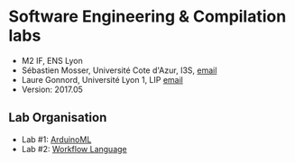# Software Engineering & Compilation labs

  * M2 IF, ENS Lyon
  * Sébastien Mosser, Université Cote d'Azur, I3S, [email](mailto:mosser@i3s.unice.fr)
  * Laure Gonnord, Université Lyon 1, LIP [email](mailto:laure.gonnord@ens-lyon.fr)
  * Version: 2017.05

## Lab Organisation

  * Lab #1: [ArduinoML](https://github.com/mosser/sec-labs/lab_1/README.md)
  * Lab #2: [Workflow Language](https://github.com/mosser/sec-labs/lab_2/README.md)

  